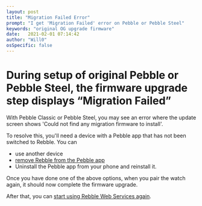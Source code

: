 ```yaml
---
layout: post
title: "Migration Failed Error"
prompt: "I get 'Migration Failed' error on Pebble or Pebble Steel"
keywords: "original OG upgrade firmware"
date:   2021-02-01 07:14:42
author: "Will0"
osSpecific: false
---
```


# During setup of original Pebble or Pebble Steel, the firmware upgrade step displays “Migration Failed”

With Pebble Classic or Pebble Steel, you may see an error where the update screen shows 'Could not find any migration firmware to install'.   

To resolve this, you'll need a device with a Pebble app that has not been switched to Rebble. 
You can
- use another device
- [remove Rebble from the Pebble app](/unrebble/) 
- Uninstall the Pebble app from your phone and reinstall it.

Once you have done one of the above options, when you pair the watch again, it should now complete the firmware upgrade.

After that, you can [start using Rebble Web Services again](/boot/).
